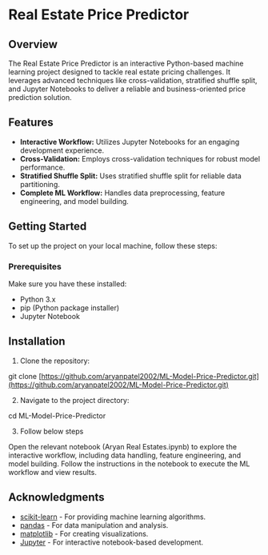 # Real Estate Price Predictor

## Overview

The Real Estate Price Predictor is an interactive Python-based machine learning project designed to tackle real estate pricing challenges. It leverages advanced techniques like cross-validation, stratified shuffle split, and Jupyter Notebooks to deliver a reliable and business-oriented price prediction solution.

## Features

* **Interactive Workflow:** Utilizes Jupyter Notebooks for an engaging development experience.
* **Cross-Validation:** Employs cross-validation techniques for robust model performance.
* **Stratified Shuffle Split:** Uses stratified shuffle split for reliable data partitioning.
* **Complete ML Workflow:** Handles data preprocessing, feature engineering, and model building.

## Getting Started

To set up the project on your local machine, follow these steps:

### Prerequisites

Make sure you have these installed:

* Python 3.x
* pip (Python package installer)
* Jupyter Notebook

## Installation

1. Clone the repository:

git clone [https://github.com/aryanpatel2002/ML-Model-Price-Predictor.git](https://github.com/aryanpatel2002/ML-Model-Price-Predictor.git)

2. Navigate to the project directory:

cd ML-Model-Price-Predictor


3. Follow below steps

Open the relevant notebook (Aryan Real Estates.ipynb) to explore the interactive workflow, including data handling, feature engineering, and model building.
Follow the instructions in the notebook to execute the ML workflow and view results.

## Acknowledgments

- [scikit-learn](https://scikit-learn.org/) - For providing machine learning algorithms.
- [pandas](https://pandas.pydata.org/) - For data manipulation and analysis.
- [matplotlib](https://matplotlib.org/) - For creating visualizations.
- [Jupyter](https://jupyter.org/) - For interactive notebook-based development.
